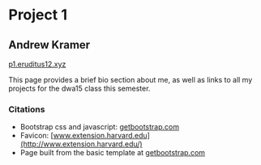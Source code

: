 # Project 1
## Andrew Kramer

[p1.eruditus12.xyz](http://p1.eruditus12.xyz)

This page provides a brief bio section about me, as well as links to all my projects for the dwa15 class this semester.

### Citations
* Bootstrap css and javascript: [getbootstrap.com](http://getbootstrap.com/)
* Favicon: [www.extension.harvard.edu](http://www.extension.harvard.edu/)
* Page built from the basic template at [getbootstrap.com](http://getbootstrap.com/getting-started/)
